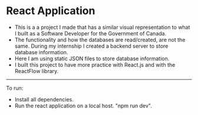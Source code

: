 # React Application

- This is a a project I made that has a similar visual representation to what I built as a Software Developer for the Government of Canada.
- The functionality and how the databases are read/created, are not the same. During my internship I created a backend server to store database information.
- Here I am using static JSON files to store database information.
- I built this project to have more practice with React.js and with the ReactFlow library.
---
To run:
- Install all dependencies.
- Run the react application on a local host. "npm run dev".
